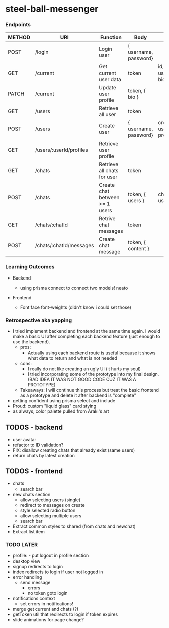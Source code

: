 # steel-ball-messenger

### Endpoints

| METHOD | URI                     | Function                       | Body                  | Notes                |
| ------ | ----------------------- | ------------------------------ | --------------------- | -------------------- |
| POST   | /login                  | Login user                     | { username, password} |                      |
| GET    | /current                | Get current user data          | token                 | id, username, bio    |
| PATCH  | /current                | Update user profile            | token, { bio }        |                      |
| GET    | /users                  | Retrieve all user              | token                 |                      |
| POST   | /users                  | Create user                    | { username, password} | creates user profile |
| GET    | /users/:userId/profiles | Retrieve user profile          |                       |                      |
| GET    | /chats                  | Retrieve all chats for user    | token                 |                      |
| POST   | /chats                  | Create chat between >= 1 users | token, { users }      | chat: { id, users}   |
| GET    | /chats/:chatId          | Retrive chat messages          | token                 |                      |
| POST   | /chats/:chatId/messages | Create chat message            | token, { content }    |                      |

### Learning Outcomes

-   Backend
    -   using prisma connect to connect two models! neato

-   Frontend
    -   Font face font-weights (didn't know i could set those)

### Retrospective aka yapping

-   I tried implement backend and frontend at the same time again. I would make a basic UI after completing each backend feature (just enough to use the backend).
    -   pros: 
        -   Actually using each backend route is useful because it shows what data to return and what is not needed
    -   cons: 
        -   I really do not like creating an ugly UI (it hurts my soul)
        -   I tried incorporating some of the prototype into my final design. (BAD IDEA IT WAS NOT GOOD CODE CUZ IT WAS A PROTOTYPE)
    -   Takeaways: I will continue this process but treat the basic frontend as a prototype and delete it after backend is "complete"
-   getting confident using prisma select and include
-   Proud: custom "liquid glass" card stying
-   as always, color palette pulled from Araki's art

## TODOS - backend

-   user avatar
-   refactor to ID validation?
-   FIX: disallow creating chats that already exist (same users)
-   return chats by latest creation 

## TODOS - frontend


-   chats
    -   search bar
-   new chats section
    -   allow selecting users (single)
    -   redirect to messages on create
    -   style selected radio button
    -   allow selecting multiple users
    -   search bar
-   Extract common styles to shared (from chats and newchat)
-   Extract list item 


### TODO LATER

-   profile: - put logout in profile section
-   desktop view
-   signup redirects to login
-   index redirects to login if user not logged in
-   error handling
    -   send message
        -   errors
        -   no token goto login
-   notifications context
    -   set errors in notifications!
-   merge get current and chats (?)
-   getToken util that redirects to login if token expires
-   slide animations for page change?
